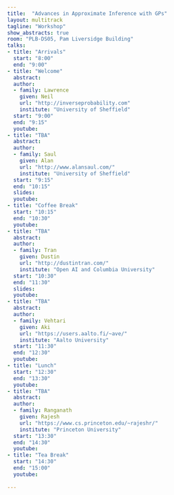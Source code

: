 ```yaml
---
title:  "Advances in Approximate Inference with GPs"
layout: multitrack
tagline: "Workshop"
show_abstracts: true
room: "PLB-DS05, Pam Liversidge Building"
talks:
- title: "Arrivals"
  start: "8:00"
  end: "9:00"
- title: "Welcome"    
  abstract:
  author:
  - family: Lawrence
    given: Neil 
    url: "http://inverseprobability.com"
    institute: "University of Sheffield"   
  start: "9:00"
  end: "9:15"
  youtube:
- title: "TBA"
  abstract:
  author:
  - family: Saul
    given: Alan 
    url: "http://www.alansaul.com/"
    institute: "University of Sheffield"
  start: "9:15"
  end: "10:15"
  slides:  
  youtube:
- title: "Coffee Break"
  start: "10:15"
  end: "10:30"
  youtube: 
- title: "TBA"  
  abstract:
  author: 
  - family: Tran
    given: Dustin
    url: "http://dustintran.com/"
    institute: "Open AI and Columbia University"   
  start: "10:30"
  end: "11:30"
  slides:  
  youtube:
- title: "TBA"
  abstract:
  author:
  - family: Vehtari 
    given: Aki 
    url: "https://users.aalto.fi/~ave/"
    institute: "Aalto University"  
  start: "11:30"
  end: "12:30"
  youtube: 
- title: "Lunch"
  start: "12:30"
  end: "13:30"
  youtube:
- title: "TBA"
  abstract:
  author:
  - family: Ranganath 
    given: Rajesh
    url: "https://www.cs.princeton.edu/~rajeshr/"
    institute: "Princeton University"    
  start: "13:30"
  end: "14:30"
  youtube:
- title: "Tea Break"
  start: "14:30"
  end: "15:00"
  youtube: 
  
---
```

